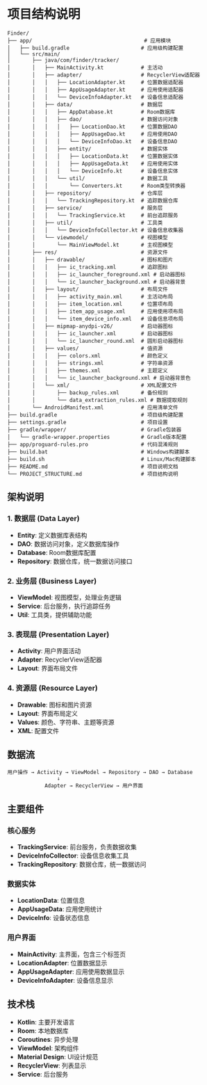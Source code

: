 # 项目结构说明

```
Finder/
├── app/                                    # 应用模块
│   ├── build.gradle                       # 应用级构建配置
│   └── src/main/
│       ├── java/com/finder/tracker/
│       │   ├── MainActivity.kt            # 主活动
│       │   ├── adapter/                   # RecyclerView适配器
│       │   │   ├── LocationAdapter.kt     # 位置数据适配器
│       │   │   ├── AppUsageAdapter.kt     # 应用使用适配器
│       │   │   └── DeviceInfoAdapter.kt   # 设备信息适配器
│       │   ├── data/                      # 数据层
│       │   │   ├── AppDatabase.kt         # Room数据库
│       │   │   ├── dao/                   # 数据访问对象
│       │   │   │   ├── LocationDao.kt     # 位置数据DAO
│       │   │   │   ├── AppUsageDao.kt     # 应用使用DAO
│       │   │   │   └── DeviceInfoDao.kt   # 设备信息DAO
│       │   │   ├── entity/                # 数据实体
│       │   │   │   ├── LocationData.kt    # 位置数据实体
│       │   │   │   ├── AppUsageData.kt    # 应用使用实体
│       │   │   │   └── DeviceInfo.kt      # 设备信息实体
│       │   │   └── util/                  # 数据工具
│       │   │       └── Converters.kt      # Room类型转换器
│       │   ├── repository/                # 仓库层
│       │   │   └── TrackingRepository.kt  # 追踪数据仓库
│       │   ├── service/                   # 服务层
│       │   │   └── TrackingService.kt     # 前台追踪服务
│       │   ├── util/                      # 工具类
│       │   │   └── DeviceInfoCollector.kt # 设备信息收集器
│       │   └── viewmodel/                 # 视图模型
│       │       └── MainViewModel.kt       # 主视图模型
│       ├── res/                           # 资源文件
│       │   ├── drawable/                  # 图标和图片
│       │   │   ├── ic_tracking.xml        # 追踪图标
│       │   │   ├── ic_launcher_foreground.xml # 启动器图标
│       │   │   └── ic_launcher_background.xml # 启动器背景
│       │   ├── layout/                    # 布局文件
│       │   │   ├── activity_main.xml      # 主活动布局
│       │   │   ├── item_location.xml      # 位置项布局
│       │   │   ├── item_app_usage.xml     # 应用使用项布局
│       │   │   └── item_device_info.xml   # 设备信息项布局
│       │   ├── mipmap-anydpi-v26/         # 启动器图标
│       │   │   ├── ic_launcher.xml        # 启动器图标
│       │   │   └── ic_launcher_round.xml  # 圆形启动器图标
│       │   ├── values/                    # 值资源
│       │   │   ├── colors.xml             # 颜色定义
│       │   │   ├── strings.xml            # 字符串资源
│       │   │   ├── themes.xml             # 主题定义
│       │   │   └── ic_launcher_background.xml # 启动器背景色
│       │   └── xml/                       # XML配置文件
│       │       ├── backup_rules.xml       # 备份规则
│       │       └── data_extraction_rules.xml # 数据提取规则
│       └── AndroidManifest.xml            # 应用清单文件
├── build.gradle                           # 项目级构建配置
├── settings.gradle                        # 项目设置
├── gradle/wrapper/                        # Gradle包装器
│   └── gradle-wrapper.properties          # Gradle版本配置
├── app/proguard-rules.pro                 # 代码混淆规则
├── build.bat                              # Windows构建脚本
├── build.sh                               # Linux/Mac构建脚本
├── README.md                              # 项目说明文档
└── PROJECT_STRUCTURE.md                   # 项目结构说明

```

## 架构说明

### 1. 数据层 (Data Layer)
- **Entity**: 定义数据库表结构
- **DAO**: 数据访问对象，定义数据库操作
- **Database**: Room数据库配置
- **Repository**: 数据仓库，统一数据访问接口

### 2. 业务层 (Business Layer)
- **ViewModel**: 视图模型，处理业务逻辑
- **Service**: 后台服务，执行追踪任务
- **Util**: 工具类，提供辅助功能

### 3. 表现层 (Presentation Layer)
- **Activity**: 用户界面活动
- **Adapter**: RecyclerView适配器
- **Layout**: 界面布局文件

### 4. 资源层 (Resource Layer)
- **Drawable**: 图标和图片资源
- **Layout**: 界面布局定义
- **Values**: 颜色、字符串、主题等资源
- **XML**: 配置文件

## 数据流

```
用户操作 → Activity → ViewModel → Repository → DAO → Database
                ↓
            Adapter → RecyclerView → 用户界面
```

## 主要组件

### 核心服务
- **TrackingService**: 前台服务，负责数据收集
- **DeviceInfoCollector**: 设备信息收集工具
- **TrackingRepository**: 数据仓库，统一数据访问

### 数据实体
- **LocationData**: 位置信息
- **AppUsageData**: 应用使用统计
- **DeviceInfo**: 设备状态信息

### 用户界面
- **MainActivity**: 主界面，包含三个标签页
- **LocationAdapter**: 位置数据显示
- **AppUsageAdapter**: 应用使用数据显示
- **DeviceInfoAdapter**: 设备信息显示

## 技术栈

- **Kotlin**: 主要开发语言
- **Room**: 本地数据库
- **Coroutines**: 异步处理
- **ViewModel**: 架构组件
- **Material Design**: UI设计规范
- **RecyclerView**: 列表显示
- **Service**: 后台服务 